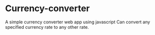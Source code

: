 # Currency-converter

A simple currency converter web app using javascript
Can convert any specified currency rate to any other rate.
